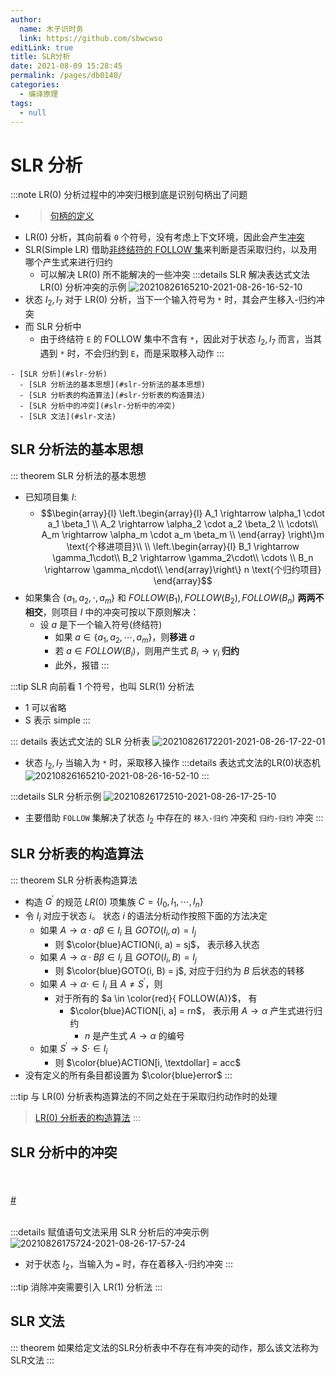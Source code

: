 ```yaml
---
author: 
  name: 木子识时务
  link: https://github.com/sbwcwso
editLink: true
title: SLR分析
date: 2021-08-09 15:28:45
permalink: /pages/db0140/
categories: 
  - 编译原理
tags: 
  - null
---
```


# SLR 分析

:::note LR(0) 分析过程中的冲突归根到底是识别句柄出了问题
* > [句柄的定义](/pages/86c477/#句柄的定义)
* LR(0) 分析，其向前看 `0` 个符号，没有考虑上下文环境，因此会产生[冲突](/pages/337560/#lr0-分析过程中的冲突)
* SLR(Simple LR) 借助[非终结符的 FOLLOW 集](/pages/acf8bd/#非终结符的后继符号集----follow-集)来判断是否采取归约，以及用哪个产生式来进行归约
  * 可以解决 LR(0) 所不能解决的一些冲突
:::details SLR 解决表达式文法 LR(0) 分析冲突的示例
![20210826165210-2021-08-26-16-52-10](https://cdn.jsdelivr.net/gh/sbwcwso/PicBed@master/20210826165210-2021-08-26-16-52-10.png)
* 状态 $I_2, I_7$ 对于 LR(0) 分析，当下一个输入符号为 `*` 时，其会产生移入-归约冲突
* 而 SLR 分析中
  * 由于终结符 `E` 的 FOLLOW 集中不含有 `*`，因此对于状态 $I_2, I_7$ 而言，当其遇到 `*` 时，不会归约到 `E`，而是采取移入动作
:::

<!-- more -->

```markmap
- [SLR 分析](#slr-分析)
  - [SLR 分析法的基本思想](#slr-分析法的基本思想)
  - [SLR 分析表的构造算法](#slr-分析表的构造算法)
  - [SLR 分析中的冲突](#slr-分析中的冲突)
  - [SLR 文法](#slr-文法)
```

## SLR 分析法的基本思想

::: theorem SLR 分析法的基本思想
* 已知项目集 $I$:
  * $$\begin{array}{l}
    \left.\begin{array}{l}
    A_1 \rightarrow \alpha_1 \cdot a_1 \beta_1 \\
    A_2 \rightarrow \alpha_2 \cdot a_2 \beta_2 \\
    \cdots\\
    A_m \rightarrow \alpha_m \cdot a_m \beta_m \\
    \end{array}
    \right\}m \text{个移进项目}\\
    \\
    \left.\begin{array}{l}
    B_1 \rightarrow \gamma_1\cdot\\
    B_2 \rightarrow \gamma_2\cdot\\
    \cdots \\
    B_n \rightarrow \gamma_n\cdot\\
    \end{array}\right\} n \text{个归约项目}
  \end{array}$$
* 如果集合 $\{a_1, a_2, \cdot, a_m\}$ 和 $FOLLOW(B_1), FOLLOW(B_2), FOLLOW(B_n)$ **两两不相交**，则项目 $I$ 中的冲突可按以下原则解决：
  * 设 $a$ 是下一个输入符号(终结符)
    * 如果 $a \in \{a_1, a_2, \cdots, a_m\}$，则**移进** $a$
    * 若 $a \in FOLLOW(B_i)$，则用产生式 $B_i \rightarrow \gamma_i$ **归约**
    * 此外，报错
:::

:::tip SLR 向前看 1 个符号，也叫 SLR(1) 分析法
* 1 可以省略
* S 表示 simple
:::

::: details 表达式文法的 SLR 分析表
![20210826172201-2021-08-26-17-22-01](https://cdn.jsdelivr.net/gh/sbwcwso/PicBed@master/20210826172201-2021-08-26-17-22-01.png)
* 状态 $I_2, I_7$ 当输入为 `*` 时，采取移入操作
  :::details 表达式文法的LR(0)状态机
  ![20210826165210-2021-08-26-16-52-10](https://cdn.jsdelivr.net/gh/sbwcwso/PicBed@master/20210826165210-2021-08-26-16-52-10.png)
:::

:::details SLR 分析示例
![20210826172510-2021-08-26-17-25-10](https://cdn.jsdelivr.net/gh/sbwcwso/PicBed@master/20210826172510-2021-08-26-17-25-10.png)
* 主要借助 `FOLLOW` 集解决了状态 $I_2$ 中存在的 `移入-归约` 冲突和 `归约-归约` 冲突
:::

## SLR 分析表的构造算法

::: theorem SLR 分析表构造算法
* 构造 $G^{\prime}$ 的规范 $LR(0)$ 项集族 $C=\{I_0, I_1, \cdots, I_n\}$
* 令 $I_i$ 对应于状态 $i$。 状态 $i$ 的语法分析动作按照下面的方法决定
  * 如果 $A\rightarrow \alpha \cdot a \beta \in I_i$ 且 $GOTO(I_i, a) = I_j$
    * 则 $\color{blue}ACTION(i, a) = sj$， 表示移入状态
  * 如果 $A\rightarrow \alpha \cdot B \beta \in I_i$ 且 $GOTO(I_i, B) = I_j$
    * 则 $\color{blue}GOTO(i, B) = j$, 对应于归约为 $B$ 后状态的转移
  * 如果 $A \rightarrow \alpha \cdot \in I_i$ 且 $A \neq S^{\prime}$，则
    * 对于所有的 $a \in \color{red}{ FOLLOW(A)}$， 有
      * $\color{blue}ACTION[i, a] = rn$， 表示用 $A \rightarrow\alpha$ 产生式进行归约
        * $n$ 是产生式 $A \rightarrow \alpha$ 的编号
  * 如果 $S^{\prime}\rightarrow S\cdot \in I_i$
    * 则 $\color{blue}ACTION[i, \textdollar] = acc$
* 没有定义的所有条目都设置为 $\color{blue}error$
:::


:::tip 与 LR(0) 分析表构造算法的不同之处在于采取归约动作时的处理
> [LR(0) 分析表的构造算法](/pages/337560/#lr0-分析表构造算法的实现)
:::

## SLR 分析中的冲突

<br>
<h6 id='赋值语句文法的SLR分析' class='anchor-user-defined'>
  <a href='#赋值语句文法的SLR分析' class='header-anchor'>#</a>
</h6>

:::details 赋值语句文法采用 SLR 分析后的冲突示例
![20210826175724-2021-08-26-17-57-24](https://cdn.jsdelivr.net/gh/sbwcwso/PicBed@master/20210826175724-2021-08-26-17-57-24.png)
* 对于状态 $I_2$，当输入为 `=` 时，存在着移入-归约冲突
:::

:::tip 消除冲突需要引入 LR(1) 分析法
:::

## SLR 文法

::: theorem 如果给定文法的SLR分析表中不存在有冲突的动作，那么该文法称为SLR文法
:::
